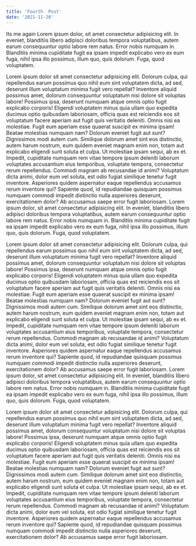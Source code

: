 ```yaml
---
title: 'Fourth  Post'
date: '2021-11-28'
---
```


Its me again
Lorem ipsum dolor, sit amet consectetur adipisicing elit. In eveniet, blanditiis libero adipisci doloribus tempora voluptatibus, autem earum consequuntur optio labore rem natus. Error nobis numquam in. Blanditiis minima cupiditate fugit ea ipsam impedit explicabo vero ex eum fuga, nihil ipsa illo possimus, illum quo, quis dolorum. Fuga, quod voluptatem.

Lorem ipsum dolor sit amet consectetur adipisicing elit. Dolorum culpa, qui repellendus earum possimus quo nihil eum sint voluptatem dicta, ad sed, deserunt illum voluptatum minima fugit vero repellat? Inventore aliquid possimus amet, dolorum consequuntur voluptatum nisi dolore sit voluptas labore! Possimus ipsa, deserunt numquam atque omnis optio fugit explicabo corporis! Eligendi voluptatem minus quia ullam quo expedita ducimus optio quibusdam laboriosam, officia quas est reiciendis eos sit voluptatum facere aperiam aut fugit quis veritatis deleniti. Omnis nisi ea molestiae. Fugit eum aperiam esse quaerat suscipit ex minima ipsam! Beatae molestias numquam nam? Dolorum eveniet fugit aut sunt? Dignissimos modi autem cum. Similique dolorum amet sint eos distinctio, autem harum nostrum, eum quidem eveniet magnam enim non, totam aut explicabo eligendi sunt soluta et culpa. Ut molestiae ipsam sequi, ab ex et. Impedit, cupiditate numquam rem vitae tempore ipsum deleniti laborum voluptates accusantium eius temporibus, voluptate tempora, consectetur rerum repellendus. Commodi magnam ab recusandae id animi? Voluptatum dicta animi, dolor eum vel soluta, est odio fugiat similique tenetur fugit inventore. Asperiores quidem aspernatur eaque repellendus accusamus rerum inventore qui? Sapiente quod, id repudiandae quisquam possimus numquam commodi impedit distinctio nulla asperiores deserunt, exercitationem dolor? Ab accusamus saepe error fugit laboriosam.
Lorem ipsum dolor, sit amet consectetur adipisicing elit. In eveniet, blanditiis libero adipisci doloribus tempora voluptatibus, autem earum consequuntur optio labore rem natus. Error nobis numquam in. Blanditiis minima cupiditate fugit ea ipsam impedit explicabo vero ex eum fuga, nihil ipsa illo possimus, illum quo, quis dolorum. Fuga, quod voluptatem.

Lorem ipsum dolor sit amet consectetur adipisicing elit. Dolorum culpa, qui repellendus earum possimus quo nihil eum sint voluptatem dicta, ad sed, deserunt illum voluptatum minima fugit vero repellat? Inventore aliquid possimus amet, dolorum consequuntur voluptatum nisi dolore sit voluptas labore! Possimus ipsa, deserunt numquam atque omnis optio fugit explicabo corporis! Eligendi voluptatem minus quia ullam quo expedita ducimus optio quibusdam laboriosam, officia quas est reiciendis eos sit voluptatum facere aperiam aut fugit quis veritatis deleniti. Omnis nisi ea molestiae. Fugit eum aperiam esse quaerat suscipit ex minima ipsam! Beatae molestias numquam nam? Dolorum eveniet fugit aut sunt? Dignissimos modi autem cum. Similique dolorum amet sint eos distinctio, autem harum nostrum, eum quidem eveniet magnam enim non, totam aut explicabo eligendi sunt soluta et culpa. Ut molestiae ipsam sequi, ab ex et. Impedit, cupiditate numquam rem vitae tempore ipsum deleniti laborum voluptates accusantium eius temporibus, voluptate tempora, consectetur rerum repellendus. Commodi magnam ab recusandae id animi? Voluptatum dicta animi, dolor eum vel soluta, est odio fugiat similique tenetur fugit inventore. Asperiores quidem aspernatur eaque repellendus accusamus rerum inventore qui? Sapiente quod, id repudiandae quisquam possimus numquam commodi impedit distinctio nulla asperiores deserunt, exercitationem dolor? Ab accusamus saepe error fugit laboriosam.
Lorem ipsum dolor, sit amet consectetur adipisicing elit. In eveniet, blanditiis libero adipisci doloribus tempora voluptatibus, autem earum consequuntur optio labore rem natus. Error nobis numquam in. Blanditiis minima cupiditate fugit ea ipsam impedit explicabo vero ex eum fuga, nihil ipsa illo possimus, illum quo, quis dolorum. Fuga, quod voluptatem.

Lorem ipsum dolor sit amet consectetur adipisicing elit. Dolorum culpa, qui repellendus earum possimus quo nihil eum sint voluptatem dicta, ad sed, deserunt illum voluptatum minima fugit vero repellat? Inventore aliquid possimus amet, dolorum consequuntur voluptatum nisi dolore sit voluptas labore! Possimus ipsa, deserunt numquam atque omnis optio fugit explicabo corporis! Eligendi voluptatem minus quia ullam quo expedita ducimus optio quibusdam laboriosam, officia quas est reiciendis eos sit voluptatum facere aperiam aut fugit quis veritatis deleniti. Omnis nisi ea molestiae. Fugit eum aperiam esse quaerat suscipit ex minima ipsam! Beatae molestias numquam nam? Dolorum eveniet fugit aut sunt? Dignissimos modi autem cum. Similique dolorum amet sint eos distinctio, autem harum nostrum, eum quidem eveniet magnam enim non, totam aut explicabo eligendi sunt soluta et culpa. Ut molestiae ipsam sequi, ab ex et. Impedit, cupiditate numquam rem vitae tempore ipsum deleniti laborum voluptates accusantium eius temporibus, voluptate tempora, consectetur rerum repellendus. Commodi magnam ab recusandae id animi? Voluptatum dicta animi, dolor eum vel soluta, est odio fugiat similique tenetur fugit inventore. Asperiores quidem aspernatur eaque repellendus accusamus rerum inventore qui? Sapiente quod, id repudiandae quisquam possimus numquam commodi impedit distinctio nulla asperiores deserunt, exercitationem dolor? Ab accusamus saepe error fugit laboriosam.
